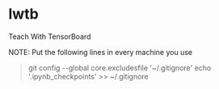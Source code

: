 # lwtb
Teach With TensorBoard


NOTE: Put the following lines in every machine you use

>git config --global core.excludesfile '~/.gitignore'
>echo '.ipynb_checkpoints' >> ~/.gitignore
